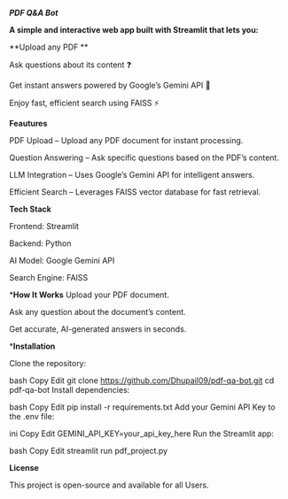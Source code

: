  ***PDF Q&A Bot***

**A simple and interactive web app built with Streamlit that lets you:**

**Upload any PDF **

Ask questions about its content ❓

Get instant answers powered by Google’s Gemini API 🤖

Enjoy fast, efficient search using FAISS ⚡

**Feautures**

 PDF Upload – Upload any PDF document for instant processing.

 Question Answering – Ask specific questions based on the PDF’s content.

 LLM Integration – Uses Google’s Gemini API for intelligent answers.

 Efficient Search – Leverages FAISS vector database for fast retrieval.

 **Tech Stack**
 
Frontend: Streamlit

Backend: Python

AI Model: Google Gemini API

Search Engine: FAISS

***How It Works**
Upload your PDF document.

Ask any question about the document’s content.

Get accurate, AI-generated answers in seconds.

***Installation**

Clone the repository:

bash
Copy
Edit
git clone https://github.com/Dhupail09/pdf-qa-bot.git
cd pdf-qa-bot
Install dependencies:

bash
Copy
Edit
pip install -r requirements.txt
Add your Gemini API Key to the .env file:

ini
Copy
Edit
GEMINI_API_KEY=your_api_key_here
Run the Streamlit app:

bash
Copy
Edit
streamlit run pdf_project.py


**License**

This project is open-source and available for all Users.
